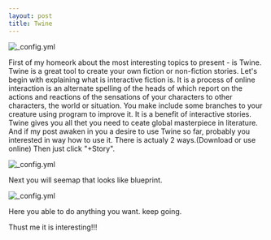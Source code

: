 ```yaml
---
layout: post
title: Twine 
---
```


![_config.yml](https://lh3.googleusercontent.com/tyswP0m3CzggQBDlauyGi1S3PHgAPl5qnySApGkQdZCyTWEo5w17jdA0B83pO-V3oH8UrSoHC_QdJoFMlvzbXTmkvhRTUNnt8tH3Kt1alclf2WGtne6vdZYQwqx234-gfICPlARgkB_HV2Cjhb-BErnqqZd8MVQMncyNQeKSPzlYn6EOcMcSK2E7IQ0ci9Gk8D4s6VIef60qXS02Huc32s8ysbcMhD8rBdgmhx83XueiJ8IFLtecnmsFY_RRAdcO7xrI3-b422RXlUEhLBhhK3MCIs-99QyQ4oJb5_2ZWvzuZk7lAaTSoma1fjFyM8f5owS5qVQbaMSL3njnjrJRrsuDUAKnccxjtfgBx-93aRpqMOKSbe3zPpxeAjJPLcE8ZD-vTbAobUsNkTTVQ0p6e2c8eOdD5V5uMyAWK74KsPY481rGWXqL4rT7qDJWklQd_zoRfqLBVYxLkjU9VHkTijoEXCkRlbqfkh3U1QyED0hrIchNaTuQTTLb9P_MG0rrYfU8Ml8FnhqxX_BTzMfm7XRq91l6rg2u0P3S2_Zn28f4Nk_gXa_ylHYeeEde0_GxNtSfZsq43OUjaNY0eWFUDDvG8cthWA=w981-h530-no
)

First of my homeork about the most interesting topics to present - is Twine.
Twine is a great tool to create your own  fiction or non-fiction stories.
Let's begin with explaining what is interactive fiction is.
It is a process of online interaction is an alternate spelling of the heads of which report on the actions and reactions of the sensations of your characters to other characters, the world or situation.
You make include some branches to your creature using program to improve it.
It is a benefit of interactive stories.
Twine gives you all thet you need to ceate global masterpiece in literature.
And if my post  awaken in you a desire to use Twine so far,  probably you interested in way how to use it.
There is actualy 2 ways.(Download or use online)
Then just click "+Story".


![_config.yml](https://lh3.googleusercontent.com/j7rdL2x-i8UxPFxwEjJ2KnC7mNq8jJZUa2EO1DJha3q1xx-UJ8ZwpM1GzjVw6LU7-6PBwb3nzR-ss_m9G2rYDKud-2L6aeGIQW4eUmy9OYSKHpDVNFoUYilndFPv0-WOPoz5xJE1LAwP5VXj3d63fHK9ASWd5GwRLdTDJBdgLzDIILvlCiT-35oyD_f1SKO-8ouu-sVI_xdCKoZT99-SYE21iyjs89Ul4uEQl5WnfEW8NhL1oa93V0bC27zXREQLEZMF9UgQ4yqDAWp7K_zHvVS3xbtl-L8slwXjqjHpuDEw8XvBSUpw87hX-3E-EU9cOim_S6IWFnSrGu6Cjv08-149-rc3nJVmyMNfE5qA5IQw5G4-58y33P2yxcMmVC4oiiggfXntgEC01QEoxtoFtnalMz9v8U41GRqEO2F7qFrDtZaMZTb-rK0BGJRASR4LmEzUf2nuf0gfGXRNUyoJSUEccAAflLQMG0Lx66lxicTUdw9Kkbv09wpu9sKha3zd040ex1SNXzv9T84wvrG4AwQU4etSuIWEFRKRDc7RsSc8tKf_L5AE5OGH9-yehEYE2FaxS29yqx5mlheOFH5lc0l7bHRB6w=w1280-h652-no)


Next you will seemap that looks like blueprint.


![_config.yml](https://lh3.googleusercontent.com/MGvcIaTD4eL9WKVSK74JDlqGMkdtn80cQ4gOw8W2wlaXu2PY1qmrO-HKGxQ9WDS2JEgIo48Wj6DIoNbRO25WXM02WnsBGcXZVCIuVHcGiwxLN7RYBvyjfD_bCVwx-8E5I2_CPpR1LxlF7mH6lCVEcos3zHN_BfodGH6BY_Vo50BvASy8NQl2i-00yZOPxKjTxQfyXk5ISVlLTmE1HFlVQD4wEbhqqATHuWp13Vo_5s8EMU-ienJASPjkUs0Y461HIkxvbSoKemIknZjy9DmxoUjK_nlAoWwxj28MmOgJOwG5Hpxfy_Q7WMpZFtgY76cW2K27GO5crfvPS2b-VJjFbzQz8UbuAdI-TWYZeh6A2susX_Hj021a41kH2DWVwCS-xT2THxUekZuPuQxCsaBSg5p4XCO0dFSa7bIZfbFmrDDwH_gPn1LIvM4jaXR1__yFJ4Vd0W0ur5ZoHzOBrjCRdXnd8GnBy9jDMSE5cUZgyelWlOpf-meg44YzNkfIMyezwC9kreK4u7LBf9K_r56LaXIsQwUN7GsyAkULP1ZPA0kiGrJm06Uej_hFv8LsZm5zoZZXygjLrdT3NvOFgUTUwrRZPVHqWA=w1252-h631-no)


Here you able to do anything you want.
keep going.



Thust me it is interesting!!!


